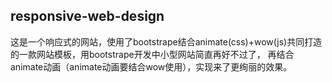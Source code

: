 ## responsive-web-design


这是一个响应式的网站，使用了bootstrape结合animate(css)+wow(js)共同打造的一款网站模板，用bootstrape开发中小型网站简直再好不过了，
再结合animate动画（animate动画要结合wow使用），实现来了更绚丽的效果。
